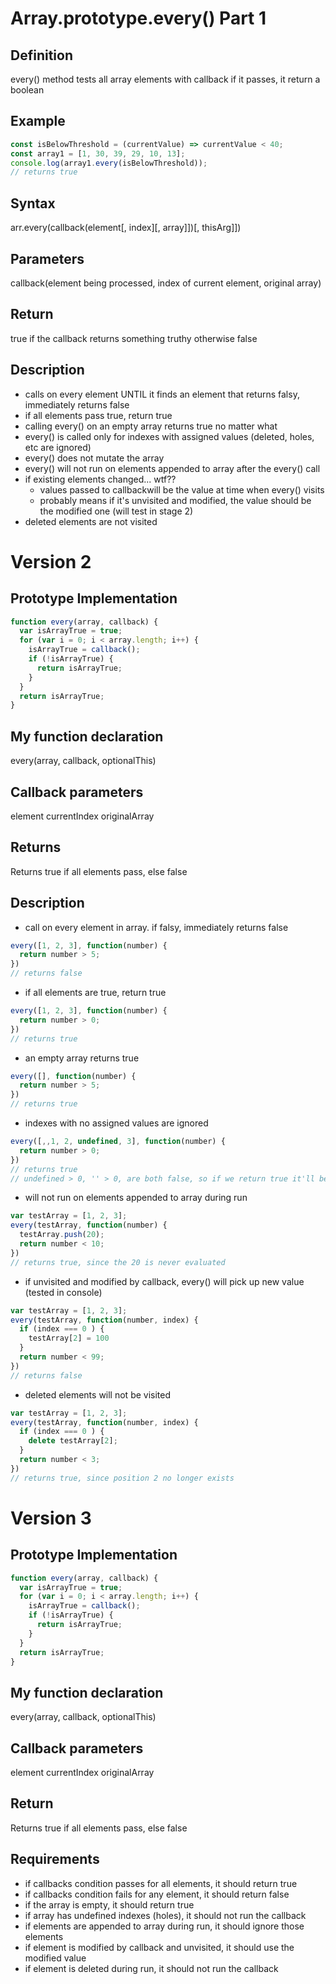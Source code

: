 # Array.prototype.every() Part 1

## Definition
every() method tests all array elements with callback
if it passes, it return a boolean

## Example
```javascript
const isBelowThreshold = (currentValue) => currentValue < 40;
const array1 = [1, 30, 39, 29, 10, 13];
console.log(array1.every(isBelowThreshold));
// returns true
```

## Syntax
arr.every(callback(element[, index][, array]])[, thisArg]])

## Parameters
callback(element being processed, index of current element, original array)

## Return
true if the callback returns something truthy
otherwise false

## Description
- calls on every element UNTIL it finds an element that returns falsy, immediately returns false
- if all elements pass true, return true
- calling every() on an empty array returns true no matter what
- every() is called only for indexes with assigned values (deleted, holes, etc are ignored)
- every() does not mutate the array
- every() will not run on elements appended to array after the every() call
- if existing elements changed... wtf??
  - values passed to callbackwill be the value at time when every() visits
  - probably means if it's unvisited and modified, the value should be the modified one (will test in stage 2)
- deleted elements are not visited

# Version 2
## Prototype Implementation
```javascript
function every(array, callback) {
  var isArrayTrue = true; 
  for (var i = 0; i < array.length; i++) {
    isArrayTrue = callback();
    if (!isArrayTrue) {
      return isArrayTrue;
    }
  }
  return isArrayTrue;
}
```

## My function declaration
every(array, callback, optionalThis)

## Callback parameters
element
currentIndex
originalArray

## Returns 
Returns true if all elements pass, else false

## Description
- call on every element in array. if falsy, immediately returns false
```javascript
every([1, 2, 3], function(number) {
  return number > 5;
})
// returns false
```
- if all elements are true, return true
```javascript
every([1, 2, 3], function(number) {
  return number > 0;
})
// returns true
```
- an empty array returns true
```javascript
every([], function(number) {
  return number > 5;
})
// returns true
```
- indexes with no assigned values are ignored
```javascript
every([,,1, 2, undefined, 3], function(number) {
  return number > 0;
})
// returns true
// undefined > 0, '' > 0, are both false, so if we return true it'll be good
```
- will not run on elements appended to array during run
```javascript
var testArray = [1, 2, 3];
every(testArray, function(number) {
  testArray.push(20);
  return number < 10;
})
// returns true, since the 20 is never evaluated
```
- if unvisited and modified by callback, every() will pick up new value (tested in console)
```javascript
var testArray = [1, 2, 3];
every(testArray, function(number, index) {
  if (index === 0 ) {
    testArray[2] = 100
  }
  return number < 99;
})
// returns false
```
- deleted elements will not be visited
```javascript
var testArray = [1, 2, 3];
every(testArray, function(number, index) {
  if (index === 0 ) {
    delete testArray[2];
  }
  return number < 3;
})
// returns true, since position 2 no longer exists
```
# Version 3
## Prototype Implementation
```javascript
function every(array, callback) {
  var isArrayTrue = true; 
  for (var i = 0; i < array.length; i++) {
    isArrayTrue = callback();
    if (!isArrayTrue) {
      return isArrayTrue;
    }
  }
  return isArrayTrue;
}
```
## My function declaration
every(array, callback, optionalThis)

## Callback parameters
element
currentIndex
originalArray

## Return 
Returns true if all elements pass, else false

## Requirements
- if callbacks condition passes for all elements, it should return true
- if callbacks condition fails for any element, it should return false
- if the array is empty, it should return true
- if array has undefined indexes (holes), it should not run the callback
- if elements are appended to array during run, it should ignore those elements
- if element is modified by callback and unvisited, it should use the modified value
- if element is deleted during run, it should not run the callback